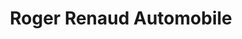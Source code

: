 ---
title: "Roger Renaud Automobile"
url: /saint-chrysostome/roger-renaud-automobile/
shop: Autohaus
---